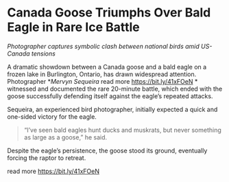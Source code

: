 # Canada Goose Triumphs Over Bald Eagle in Rare Ice Battle  
*Photographer captures symbolic clash between national birds amid US-Canada tensions*

A dramatic showdown between a Canada goose and a bald eagle on a frozen lake in Burlington, Ontario, has drawn widespread attention. Photographer **Mervyn Sequeira* read more https://bit.ly/41xFOeN * witnessed and documented the rare 20-minute battle, which ended with the goose successfully defending itself against the eagle’s repeated attacks.

Sequeira, an experienced bird photographer, initially expected a quick and one-sided victory for the eagle.  

> “I’ve seen bald eagles hunt ducks and muskrats, but never something as large as a goose,” he said.  

Despite the eagle’s persistence, the goose stood its ground, eventually forcing the raptor to retreat.

read more https://bit.ly/41xFOeN

